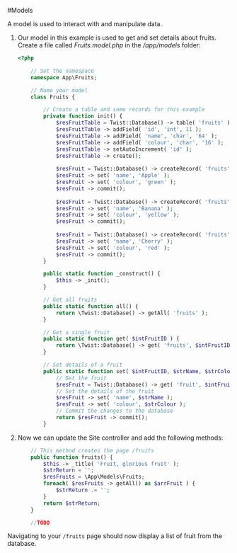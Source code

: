 #Models

A model is used to interact with and manipulate data.

1. Our model in this example is used to get and set details about fruits. Create a file called *Fruits.model.php* in the */app/models* folder:
	```php
	<?php

		// Set the namespace
		namespace App\Fruits;

		// Name your model
		class Fruits {

			// Create a table and some records for this example
			private function init() {
				$resFruitTable = Twist::Database() -> table( 'fruits' );
				$resFruitTable -> addField( 'id', 'int', 11 );
				$resFruitTable -> addField( 'name', 'char', '64' );
				$resFruitTable -> addField( 'colour', 'char', '16' );
				$resFruitTable -> setAutoIncrement( 'id' );
				$resFruitTable -> create();
				
				$resFruit = Twist::Database() -> createRecord( 'fruits' );
				$resFruit -> set( 'name', 'Apple' );
				$resFruit -> set( 'colour', 'green' );
				$resFruit -> commit();
		
				$resFruit = Twist::Database() -> createRecord( 'fruits' );
				$resFruit -> set( 'name', 'Banana' );
				$resFruit -> set( 'colour', 'yellow' );
				$resFruit -> commit();
		
				$resFruit = Twist::Database() -> createRecord( 'fruits' );
				$resFruit -> set( 'name', 'Cherry' );
				$resFruit -> set( 'colour', 'red' );
				$resFruit -> commit();
			}

			public static function _construct() {
				$this -> _init();
			}

			// Get all fruits
			public static function all() {
				return \Twist::Database() -> getAll( 'fruits' );
			}

			// Get a single fruit
			public static function get( $intFruitID ) {
				return \Twist::Database() -> get( 'fruits', $intFruitID, 'id' );
			}

			// Set details of a fruit
			public static function set( $intFruitID, $strName, $strColour ) {
				// Get the fruit
				$resFruit = Twist::Database() -> get( 'fruit', $intFruitID, 'id' );
				// Set the details of the fruit
				$resFruit -> set( 'name', $strName );
				$resFruit -> set( 'colour', $strColour );
				// Commit the changes to the database
				return $resFruit -> commit();
			}

	```
	
2. Now we can update the Site controller and add the following methods:
	```php
		// This method creates the page /fruits
		public function fruits() {
			$this -> _title( 'Fruit, glorious fruit' );
			$strReturn = '';
			$resFruits = \App\Models\Fruits;
			foreach( $resFruits -> getAll() as $arrFruit ) {
				$strReturn .= '';
			}
			return $strReturn;
		}

		//TODO
	```

Navigating to your `/fruits` page should now display a list of fruit from the database.
